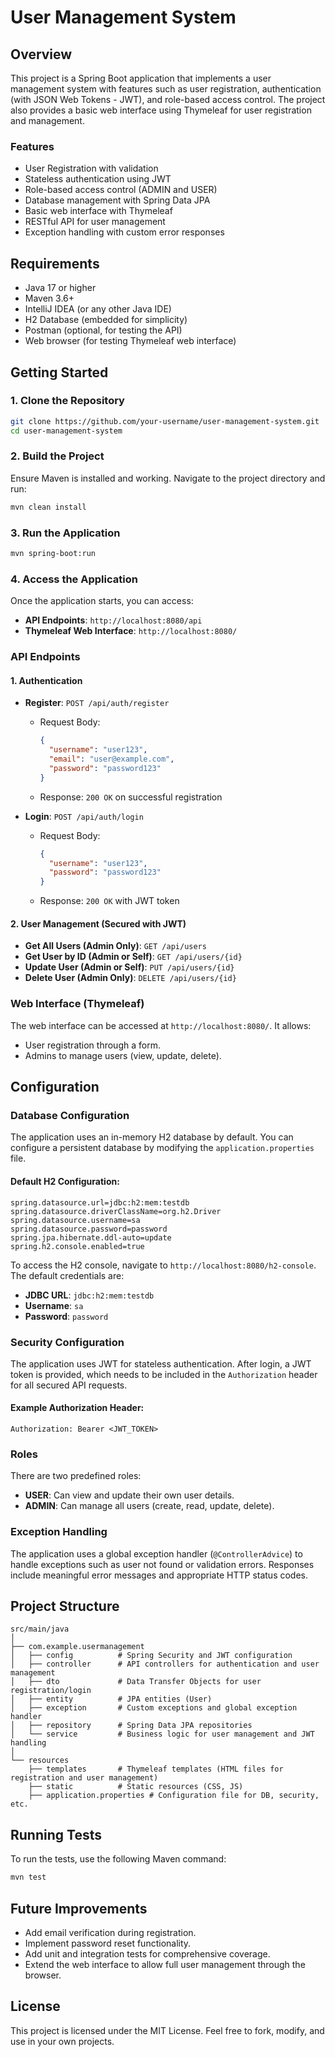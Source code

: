 # User Management System

## Overview

This project is a Spring Boot application that implements a user management system with features such as user registration, authentication (with JSON Web Tokens - JWT), and role-based access control. The project also provides a basic web interface using Thymeleaf for user registration and management.

### Features
- User Registration with validation
- Stateless authentication using JWT
- Role-based access control (ADMIN and USER)
- Database management with Spring Data JPA
- Basic web interface with Thymeleaf
- RESTful API for user management
- Exception handling with custom error responses

## Requirements

- Java 17 or higher
- Maven 3.6+ 
- IntelliJ IDEA (or any other Java IDE)
- H2 Database (embedded for simplicity)
- Postman (optional, for testing the API)
- Web browser (for testing Thymeleaf web interface)

## Getting Started

### 1. Clone the Repository
```bash
git clone https://github.com/your-username/user-management-system.git
cd user-management-system
```

### 2. Build the Project
Ensure Maven is installed and working. Navigate to the project directory and run:
```bash
mvn clean install
```

### 3. Run the Application
```bash
mvn spring-boot:run
```

### 4. Access the Application
Once the application starts, you can access:
- **API Endpoints**: `http://localhost:8080/api`
- **Thymeleaf Web Interface**: `http://localhost:8080/`

### API Endpoints

#### 1. Authentication
- **Register**: `POST /api/auth/register`
  - Request Body:
    ```json
    {
      "username": "user123",
      "email": "user@example.com",
      "password": "password123"
    }
    ```
  - Response: `200 OK` on successful registration

- **Login**: `POST /api/auth/login`
  - Request Body:
    ```json
    {
      "username": "user123",
      "password": "password123"
    }
    ```
  - Response: `200 OK` with JWT token

#### 2. User Management (Secured with JWT)
- **Get All Users (Admin Only)**: `GET /api/users`
- **Get User by ID (Admin or Self)**: `GET /api/users/{id}`
- **Update User (Admin or Self)**: `PUT /api/users/{id}`
- **Delete User (Admin Only)**: `DELETE /api/users/{id}`

### Web Interface (Thymeleaf)
The web interface can be accessed at `http://localhost:8080/`. It allows:
- User registration through a form.
- Admins to manage users (view, update, delete).

## Configuration

### Database Configuration
The application uses an in-memory H2 database by default. You can configure a persistent database by modifying the `application.properties` file.

#### Default H2 Configuration:
```properties
spring.datasource.url=jdbc:h2:mem:testdb
spring.datasource.driverClassName=org.h2.Driver
spring.datasource.username=sa
spring.datasource.password=password
spring.jpa.hibernate.ddl-auto=update
spring.h2.console.enabled=true
```

To access the H2 console, navigate to `http://localhost:8080/h2-console`. The default credentials are:
- **JDBC URL**: `jdbc:h2:mem:testdb`
- **Username**: `sa`
- **Password**: `password`

### Security Configuration
The application uses JWT for stateless authentication. After login, a JWT token is provided, which needs to be included in the `Authorization` header for all secured API requests.

#### Example Authorization Header:
```
Authorization: Bearer <JWT_TOKEN>
```

### Roles
There are two predefined roles:
- **USER**: Can view and update their own user details.
- **ADMIN**: Can manage all users (create, read, update, delete).

### Exception Handling
The application uses a global exception handler (`@ControllerAdvice`) to handle exceptions such as user not found or validation errors. Responses include meaningful error messages and appropriate HTTP status codes.

## Project Structure

```
src/main/java
│
├── com.example.usermanagement
│   ├── config          # Spring Security and JWT configuration
│   ├── controller      # API controllers for authentication and user management
│   ├── dto             # Data Transfer Objects for user registration/login
│   ├── entity          # JPA entities (User)
│   ├── exception       # Custom exceptions and global exception handler
│   ├── repository      # Spring Data JPA repositories
│   └── service         # Business logic for user management and JWT handling
│
└── resources
    ├── templates       # Thymeleaf templates (HTML files for registration and user management)
    ├── static          # Static resources (CSS, JS)
    ├── application.properties # Configuration file for DB, security, etc.
```

## Running Tests

To run the tests, use the following Maven command:
```bash
mvn test
```

## Future Improvements
- Add email verification during registration.
- Implement password reset functionality.
- Add unit and integration tests for comprehensive coverage.
- Extend the web interface to allow full user management through the browser.
  
## License
This project is licensed under the MIT License. Feel free to fork, modify, and use in your own projects.
